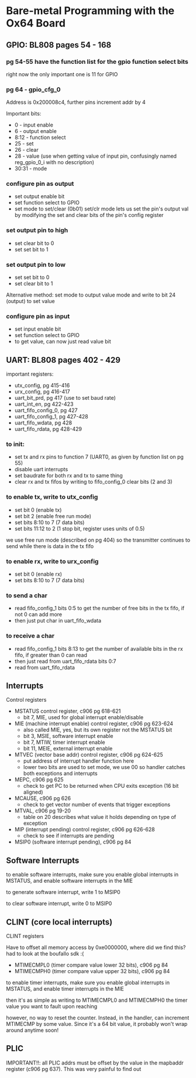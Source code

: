 # Bare-metal Programming with the Ox64 Board

## GPIO: BL808 pages 54 - 168

### pg 54-55 have the function list for the gpio function select bits
right now the only important one is 11 for GPIO

### pg 64 - gpio_cfg_0
Address is 0x200008c4, further pins increment addr by 4

Important bits:
- 0 - input enable
- 6 - output enable
- 8:12 - function select
- 25 - set
- 26 - clear
- 28 - value (use when getting value of input pin, confusingly named reg_gpio_0_i with no description)
- 30:31 - mode

### configure pin as output
- set output enable bit
- set function select to GPIO
- set mode to set/clear (0b01)
set/clr mode lets us set the pin's output val by modifying the set and clear bits of the pin's config register

### set output pin to high
- set clear bit to 0
- set set bit to 1

### set output pin to low
- set set bit to 0
- set clear bit to 1

Alternative method: set mode to output value mode and write to bit 24 (output) to set value

### configure pin as input
- set input enable bit
- set function select to GPIO
- to get value, can now just read value bit

## UART: BL808 pages 402 - 429
important registers:
- utx_config, pg 415-416
- urx_config, pg 416-417
- uart_bit_prd, pg 417 (use to set baud rate)
- uart_int_en, pg 422-423
- uart_fifo_config_0, pg 427
- uart_fifo_config_1, pg 427-428
- uart_fifo_wdata, pg 428
- uart_fifo_rdata, pg 428-429

### to init:
- set tx and rx pins to function 7 (UART0, as given by function list on pg 55)
- disable uart interrupts
- set baudrate for both rx and tx to same thing
- clear rx and tx fifos by writing to fifo_config_0 clear bits (2 and 3)

### to enable tx, write to utx_config
- set bit 0 (enable tx)
- set bit 2 (enable free run mode)
- set bits 8:10 to 7 (7 data bits)
- set bits 11:12 to 2 (1 stop bit, register uses units of 0.5)

we use free run mode (described on pg 404) so the transmitter continues to send while there is data in the tx fifo

### to enable rx, write to urx_config
- set bit 0 (enable rx)
- set bits 8:10 to 7 (7 data bits)

### to send a char
- read fifo_config_1 bits 0:5 to get the number of free bits in the tx fifo, if not 0 can add more
- then just put char in uart_fifo_wdata

### to receive a char
- read fifo_config_1 bits 8:13 to get the number of available bits in the rx fifo, if greater than 0 can read
- then just read from uart_fifo_rdata bits 0:7
- read from uart_fifo_rdata

## Interrupts

Control registers
- MSTATUS control register, c906 pg 618-621
  - bit 7, MIE, used for global interrupt enable/disable
- MIE (machine interrupt enable) control register, c906 pg 623-624
  - also called MIE, yes, but its own register not the MSTATUS bit
  - bit 3, MSIE, software interrupt enable
  - bit 7, MTIW, timer interrupt enable
  - bit 11, MEIE, external interrupt enable
- MTVEC (vector base addr) control register, c906 pg 624-625
  - put address of interrupt handler function here 
  - lower two bits are used to set mode, we use 00 so handler catches both exceptions and interrupts
- MEPC, c906 pg 625
  - check to get PC to be returned when CPU exits exception (16 bit aligned)
- MCAUSE, c906 pg 626
  - check to get vector number of events that trigger exceptions
- MTVAL, c906 pg 19-20
  - table on 20 describes what value it holds depending on type of exception
- MIP (interrupt pending) control register, c906 pg 626-628
  - check to see if interrupts are pending
- MSIP0 (software interrupt pending), c906 pg 84

## Software Interrupts

to enable software interrupts, make sure you enable global interrupts in MSTATUS, and enable software interrupts in the MIE

to generate software interrupt, write 1 to MSIP0

to clear software interrupt, write 0 to MSIP0

## CLINT (core local interrupts)

CLINT registers

Have to offset all memory access by 0xe0000000, where did we find this? had to look at the boufallo sdk :(

- MTIMECMPL0 (timer compare value lower 32 bits), c906 pg 84
- MTIMECMPH0 (timer compare value upper 32 bits), c906 pg 84

to enable timer interrupts, make sure you enable global interrupts in MSTATUS, and enable timer interrupts in the MIE

then it's as simple as writing to MTIMECMPL0 and MTIMECMPH0 the timer value you want to fault upon reaching

however, no way to reset the counter. Instead, in the handler, can increment MTIMECMP by some value. Since it's a 64 bit value, it probably won't wrap around anytime soon! 

## PLIC

IMPORTANT!!: all PLIC addrs must be offset by the value in the mapbaddr register (c906 pg 637). This was very painful to find out
